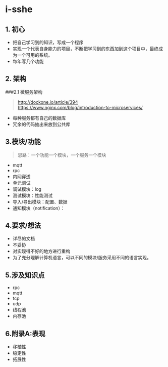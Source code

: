 # i-sshe

## 1. 初心
* 把自己学习到的知识，写成一个程序
* 实现一个代表自身能力的项目，不断把学习到的东西加到这个项目中，最终成为一个可用的系统。
* 每年写几个功能

## 2. 架构
###2.1 微服务架构
> http://dockone.io/article/394  
> https://www.nginx.com/blog/introduction-to-microservices/  

* 每种服务都有自己的数据库
* 冗余的代码抽出来放到公共库

## 3.模块/功能
> 思路：一个功能一个模块，一个服务一个模块

* mqtt
* rpc
* 内网穿透
* 单元测试
* 调试模块：log
* 测试模块：性能测试
* 导入/导出模块：配置、数据
* 通知模块（notification）：

## 4.要求/想法
* 详尽的文档
* 不妥协
* 对实现得不好的地方进行重构
* 为了充分理解计算机语言，可以不同的模块/服务采用不同的语言实现。

## 5.涉及知识点
* rpc
* mqtt
* tcp
* udp
* 线程池
* 内存池


## 6.附录A:表现
* 移植性
* 稳定性
* 拓展性





